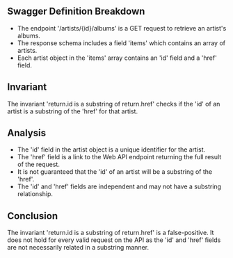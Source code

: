 ## Swagger Definition Breakdown
- The endpoint '/artists/{id}/albums' is a GET request to retrieve an artist's albums.
- The response schema includes a field 'items' which contains an array of artists.
- Each artist object in the 'items' array contains an 'id' field and a 'href' field.

## Invariant
The invariant 'return.id is a substring of return.href' checks if the 'id' of an artist is a substring of the 'href' for that artist.

## Analysis
- The 'id' field in the artist object is a unique identifier for the artist.
- The 'href' field is a link to the Web API endpoint returning the full result of the request.
- It is not guaranteed that the 'id' of an artist will be a substring of the 'href'.
- The 'id' and 'href' fields are independent and may not have a substring relationship.

## Conclusion
The invariant 'return.id is a substring of return.href' is a false-positive. It does not hold for every valid request on the API as the 'id' and 'href' fields are not necessarily related in a substring manner.
